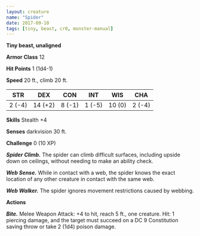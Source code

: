 ```yaml
---
layout: creature
name: "Spider"
date: 2017-09-10
tags: [tiny, beast, cr0, monster-manual]
---
```


**Tiny beast, unaligned**

**Armor Class** 12

**Hit Points** 1 (1d4-1)

**Speed** 20 ft., climb 20 ft.

|   STR   |   DEX   |   CON   |   INT   |   WIS   |   CHA   |
|:-----:|:-----:|:-----:|:-----:|:-----:|:-----:|
| 2 (-4) | 14 (+2) | 8 (-1) | 1 (-5) | 10 (0) | 2 (-4) |

**Skills** Stealth +4

**Senses** darkvision 30 ft.

**Challenge** 0 (10 XP)

***Spider Climb.*** The spider can climb difficult surfaces, including upside down on ceilings, without needing to make an ability check.

***Web Sense.*** While in contact with a web, the spider knows the exact location of any other creature in contact with the same web.

***Web Walker.*** The spider ignores movement restrictions caused by webbing.

**Actions**

***Bite.*** Melee Weapon Attack: +4 to hit, reach 5 ft., one creature. Hit: 1 piercing damage, and the target must succeed on a DC 9 Constitution saving throw or take 2 (1d4) poison damage.

